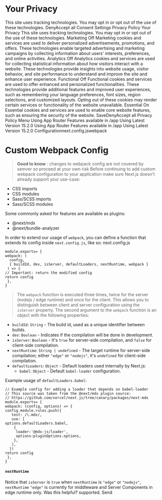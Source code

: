 # Your Privacy
This site uses tracking technologies. You may opt in or opt out of the use of these technologies.
DenyAccept all
Consent Settings
Privacy Policy
Your Privacy
This site uses tracking technologies. You may opt in or opt out of the use of these technologies.
Marketing
Off
Marketing cookies and services are used to deliver personalized advertisements, promotions, and offers. These technologies enable targeted advertising and marketing campaigns by collecting information about users' interests, preferences, and online activities. 
Analytics
Off
Analytics cookies and services are used for collecting statistical information about how visitors interact with a website. These technologies provide insights into website usage, visitor behavior, and site performance to understand and improve the site and enhance user experience.
Functional
Off
Functional cookies and services are used to offer enhanced and personalized functionalities. These technologies provide additional features and improved user experiences, such as remembering your language preferences, font sizes, region selections, and customized layouts. Opting out of these cookies may render certain services or functionality of the website unavailable.
Essential
On
Essential cookies and services are used to enable core website features, such as ensuring the security of the website. 
SaveDenyAccept all
Privacy Policy
Menu
Using App Router
Features available in /app
Using Latest Version
15.2.0
Using App Router
Features available in /app
Using Latest Version
15.2.0
Configurationnext.config.jswebpack
# Custom Webpack Config
> **Good to know** : changes to webpack config are not covered by semver so proceed at your own risk
Before continuing to add custom webpack configuration to your application make sure Next.js doesn't already support your use-case:
  * CSS imports
  * CSS modules
  * Sass/SCSS imports
  * Sass/SCSS modules


Some commonly asked for features are available as plugins:
  * @next/mdx
  * @next/bundle-analyzer


In order to extend our usage of `webpack`, you can define a function that extends its config inside `next.config.js`, like so:
next.config.js
```
module.exports= {
webpack: (
  config,
  { buildId, dev, isServer, defaultLoaders, nextRuntime, webpack }
 ) => {
// Important: return the modified config
return config
 },
}
```

> The `webpack` function is executed three times, twice for the server (nodejs / edge runtime) and once for the client. This allows you to distinguish between client and server configuration using the `isServer` property.
The second argument to the `webpack` function is an object with the following properties:
  * `buildId`: `String` - The build id, used as a unique identifier between builds.
  * `dev`: `Boolean` - Indicates if the compilation will be done in development.
  * `isServer`: `Boolean` - It's `true` for server-side compilation, and `false` for client-side compilation.
  * `nextRuntime`: `String | undefined` - The target runtime for server-side compilation; either `"edge"` or `"nodejs"`, it's `undefined` for client-side compilation.
  * `defaultLoaders`: `Object` - Default loaders used internally by Next.js: 
    * `babel`: `Object` - Default `babel-loader` configuration.


Example usage of `defaultLoaders.babel`:
```
// Example config for adding a loader that depends on babel-loader
// This source was taken from the @next/mdx plugin source:
// https://github.com/vercel/next.js/tree/canary/packages/next-mdx
module.exports= {
webpack: (config, options) => {
config.module.rules.push({
   test: /\.mdx/,
   use: [
options.defaultLoaders.babel,
    {
     loader:'@mdx-js/loader',
     options:pluginOptions.options,
    },
   ],
  })
return config
 },
}
```

#### `nextRuntime`
Notice that `isServer` is `true` when `nextRuntime` is `"edge"` or `"nodejs"`, `nextRuntime` `"edge"` is currently for middleware and Server Components in edge runtime only.
Was this helpful?
supported.
Send
